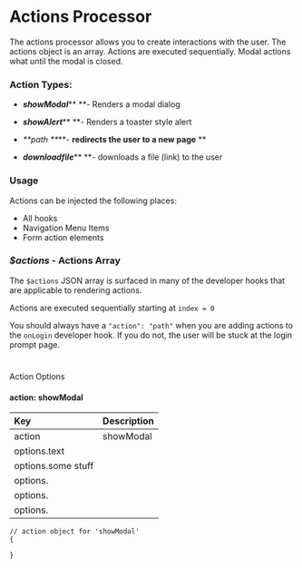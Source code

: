 # Actions Processor

The actions processor allows you to create interactions with the user. The actions object is an array. Actions are executed sequentially. Modal actions what until the modal is closed. 

### Action Types:

* _**showModal**_** **- Renders a modal dialog

* _**showAlert**_** **- Renders a toaster style alert

* _**path **_**- **redirects the user to a new page** **

* _**downloadfile**_** **- downloads a file (link) to the user 

### Usage
Actions can be injected the following places:
* All hooks 
* Navigation Menu Items
* Form action elements


### _$actions_ - Actions Array

The `$actions` JSON array is surfaced in many of the developer hooks that are applicable to rendering actions.

Actions are executed sequentially starting at `index = 0`

You should always have a `"action": "path"` when you are adding actions to the `onLogin` developer hook. If you do not, the user will be stuck at the login prompt page.

#
Action Options

#### action: showModal

| Key | Description |
| :--- | :--- |
| action | showModal |
| options.text | |
| options.some stuff | |
| options. | |
| options. | |
| options. | |

```
// action object for 'showModal'
{

}
```




